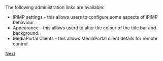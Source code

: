 The following administration links are available:
  * iPiMP settings - this allows users to configure some aspects of iPiMP behaviour.
  * Appearance - this allows userd to alter the colour of the title bar and background.
  * MediaPortal Clients - this allows MediaPortal client details for remote control.

[Next](iPiMP_Settings.md)
